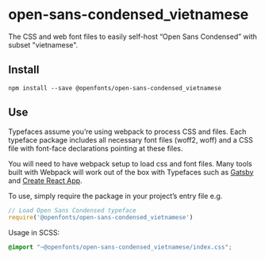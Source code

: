 
# open-sans-condensed_vietnamese

The CSS and web font files to easily self-host “Open Sans Condensed” with subset "vietnamese".

## Install

`npm install --save @openfonts/open-sans-condensed_vietnamese`

## Use

Typefaces assume you’re using webpack to process CSS and files. Each typeface
package includes all necessary font files (woff2, woff) and a CSS file with
font-face declarations pointing at these files.

You will need to have webpack setup to load css and font files. Many tools built
with Webpack will work out of the box with Typefaces such as [Gatsby](https://github.com/gatsbyjs/gatsby)
and [Create React App](https://github.com/facebookincubator/create-react-app).

To use, simply require the package in your project’s entry file e.g.

```javascript
// Load Open Sans Condensed typeface
require('@openfonts/open-sans-condensed_vietnamese')
```

Usage in SCSS:
```scss
@import "~@openfonts/open-sans-condensed_vietnamese/index.css";
```
